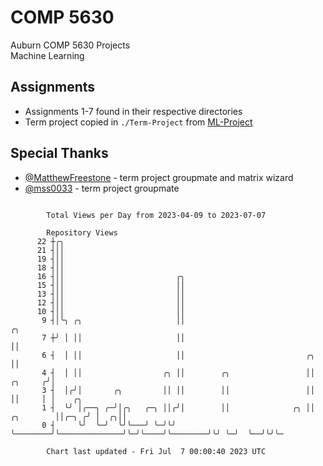 # COMP 5630
Auburn COMP 5630 Projects  
Machine Learning

## Assignments
- Assignments 1-7 found in their respective directories
- Term project copied in `./Term-Project` from [ML-Project](https://github.com/wumphlett/ML-Project)

## Special Thanks
- [@MatthewFreestone](https://github.com/MatthewFreestone) - term project groupmate and matrix wizard
- [@mss0033](https://github.com/mss0033) - term project groupmate

```

        Total Views per Day from 2023-04-09 to 2023-07-07

        Repository Views
      22 ┼╭╮
      21 ┤││
      19 ┤││
      18 ┤││
      16 ┤││                         ╭╮
      15 ┤││                         ││
      13 ┤││                         ││
      12 ┤││                         ││
      10 ┤││                         ││
       9 ┤│╰╮ ╭╮                     ││                                                   ╭╮
       7 ┼╯ │ ││                     ││                                                   ││
       6 ┤  │ ││                     ││                           ╭╮                      ││
       4 ┤  │ ││                  ╭╮ ││        ╭╮                 ││              ╭╮     ╭╯│
       3 ┤  │╭╯│       ╭╮         ││ ││        ││                 ││              ││     │ │    ╭╮
       1 ┤  ╰╯ │╭──╮ ╭─╯│╭╮   ╭─╮ ││╭╯│        ││              ╭╮ ││    ╭╮        ││╭─╮ ╭╯ │  ╭╮││
       0 ┤     ╰╯  ╰─╯  ╰╯╰───╯ ╰─╯╰╯ ╰────────╯╰──────────────╯╰─╯╰────╯╰────────╯╰╯ ╰─╯  ╰──╯╰╯╰─

        Chart last updated - Fri Jul  7 00:00:40 2023 UTC
        
```
